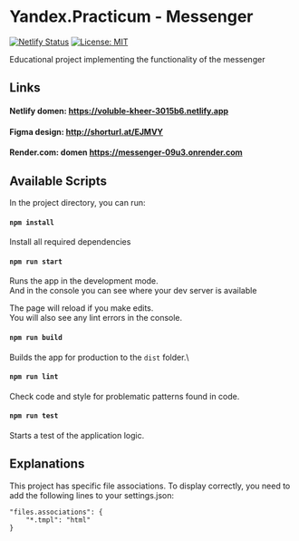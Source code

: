 # Yandex.Practicum - Messenger

[![Netlify Status](https://api.netlify.com/api/v1/badges/9c68d4e2-9ba2-4ec1-a9fd-014200bd7d43/deploy-status)](https://app.netlify.com/sites/voluble-kheer-3015b6/deploys)
[![License: MIT](https://img.shields.io/badge/License-MIT-yellow.svg)](https://opensource.org/licenses/MIT)



Educational project implementing the functionality of the messenger

## Links
#### Netlify domen: https://voluble-kheer-3015b6.netlify.app
#### Figma design: http://shorturl.at/EJMVY
#### Render.com: domen https://messenger-09u3.onrender.com


## Available Scripts

In the project directory, you can run:

#### `npm install` 

Install all required dependencies 

#### `npm run start`

Runs the app in the development mode.\
And in the console you can see where your dev server is available

The page will reload if you make edits.\
You will also see any lint errors in the console.

#### `npm run build`

Builds the app for production to the `dist` folder.\

#### `npm run lint`

Check code and style for problematic patterns found in code.

#### `npm run test`

Starts a test of the application logic.

## Explanations
This project has specific file associations. To display correctly, you need to add the following lines to your settings.json:

```
"files.associations": {
    "*.tmpl": "html"
}
```
